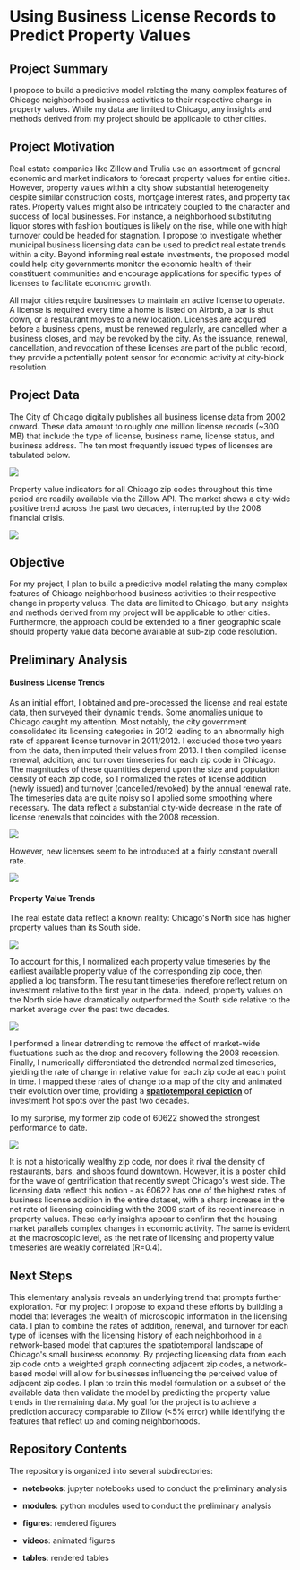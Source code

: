 # Using Business License Records to Predict Property Values

## Project Summary

I propose to build a predictive model relating the many complex features of Chicago neighborhood business activities to their respective change in property values. While my data are limited to Chicago, any insights and methods derived from my project should be applicable to other cities.


## Project Motivation

Real estate companies like Zillow and Trulia use an assortment of general economic and market indicators to forecast property values for entire cities. However, property values within a city show substantial heterogeneity despite similar construction costs, mortgage interest rates, and property tax rates. Property values might also be intricately coupled to the character and success of local businesses. For instance, a neighborhood substituting liquor stores with fashion boutiques is likely on the rise, while one with high turnover could be headed for stagnation. I propose to investigate whether municipal business licensing data can be used to predict real estate trends within a city. Beyond informing real estate investments, the proposed model could help city governments monitor the economic health of their constituent communities and encourage applications for specific types of licenses to facilitate economic growth.

All major cities require businesses to maintain an active license to operate. A license is required every time a home is listed on Airbnb, a bar is shut down, or a restaurant moves to a new location. Licenses are acquired before a business opens, must be renewed regularly, are cancelled when a business closes, and may be revoked by the city. As the issuance, renewal, cancellation, and revocation of these licenses are part of the public record, they provide a potentially potent sensor for economic activity at city-block resolution.


## Project Data

The City of Chicago digitally publishes all business license data from 2002 onward. These data amount to roughly one million license records (~300 MB) that include the type of license, business name, license status, and business address. The ten most frequently issued types of licenses are tabulated below.

<img src="tables/top10.png">

Property value indicators for all Chicago zip codes throughout this time period are readily available via the Zillow API. The market shows a city-wide positive trend across the past two decades, interrupted by the 2008 financial crisis.

<img src="figures/value_trends.png">


## Objective

For my project, I plan to build a predictive model relating the many complex features of Chicago neighborhood business activities to their respective change in property values. The data are limited to Chicago, but any insights and methods derived from my project will be applicable to other cities. Furthermore, the approach could be extended to a finer geographic scale should property value data become available at sub-zip code resolution.


## Preliminary Analysis

#### Business License Trends

As an initial effort, I obtained and pre-processed the license and real estate data, then surveyed their dynamic trends. Some anomalies unique to Chicago caught my attention. Most notably, the city government consolidated its licensing categories in 2012 leading to an abnormally high rate of apparent license turnover in 2011/2012. I excluded those two years from the data, then imputed their values from 2013. I then compiled license renewal, addition, and turnover timeseries for each zip code in Chicago. The magnitudes of these quantities depend upon the size and population density of each zip code, so I normalized the rates of license addition (newly issued) and turnover (cancelled/revoked) by the annual renewal rate. The timeseries data are quite noisy so I applied some smoothing where necessary. The data reflect a substantial city-wide decrease in the rate of license renewals that coincides with the 2008 recession.

<img src="figures/renewals.png">

However, new licenses seem to be introduced at a fairly constant overall rate.

<img src="figures/additions.png">


#### Property Value Trends

The real estate data reflect a known reality: Chicago's North side has higher property values than its South side.

<img src="figures/property_values.png">

To account for this, I normalized each property value timeseries by the earliest available property value of the corresponding zip code, then applied a log transform. The resultant timeseries therefore reflect return on investment relative to the first year in the data. Indeed, property values on the North side have dramatically outperformed the South side relative to the market average over the past two decades.

<img src="figures/relative_performance.png">

I performed a linear detrending to remove the effect of market-wide fluctuations such as the drop and recovery following the 2008 recession. Finally, I numerically differentiated the detrended normalized timeseries, yielding the rate of change in relative value for each zip code at each point in time. I mapped these rates of change to a map of the city and animated their evolution over time, providing a __[spatiotemporal depiction](https://github.com/sebastianbernasek/dataincubator/tree/master/videos)__ of investment hot spots over the past two decades.

To my surprise, my former zip code of 60622 showed the strongest performance to date.

<img src="figures/property_value_trends.png">

It is not a historically wealthy zip code, nor does it rival the density of restaurants, bars, and shops found downtown. However, it is a poster child for the wave of gentrification that recently swept Chicago's west side. The licensing data reflect this notion - as 60622 has one of the highest rates of business license addition in the entire dataset, with a sharp increase in the net rate of licensing coinciding with the 2009 start of its recent increase in property values. These early insights appear to confirm that the housing market parallels complex changes in economic activity. The same is evident at the macroscopic level, as the net rate of licensing and property value timeseries are weakly correlated (R=0.4).


## Next Steps

This elementary analysis reveals an underlying trend that prompts further exploration. For my project I propose to expand these efforts by building a model that leverages the wealth of microscopic information in the licensing data. I plan to combine the rates of addition, renewal, and turnover for each type of licenses with the licensing history of each neighborhood in a network-based model that captures the spatiotemporal landscape of Chicago's small business economy. By projecting licensing data from each zip code onto a weighted graph connecting adjacent zip codes, a network-based model will allow for businesses influencing the perceived value of adjacent zip codes. I plan to train this model formulation on a subset of the available data then validate the model by predicting the property value trends in the remaining data. My goal for the project is to achieve a prediction accuracy comparable to Zillow (<5% error) while identifying the features that reflect up and coming neighborhoods.


## Repository Contents

The repository is organized into several subdirectories:

  - **notebooks**: jupyter notebooks used to conduct the preliminary analysis

  - **modules**: python modules used to conduct the preliminary analysis

  - **figures**: rendered figures

  - **videos**: animated figures

  - **tables**: rendered tables
